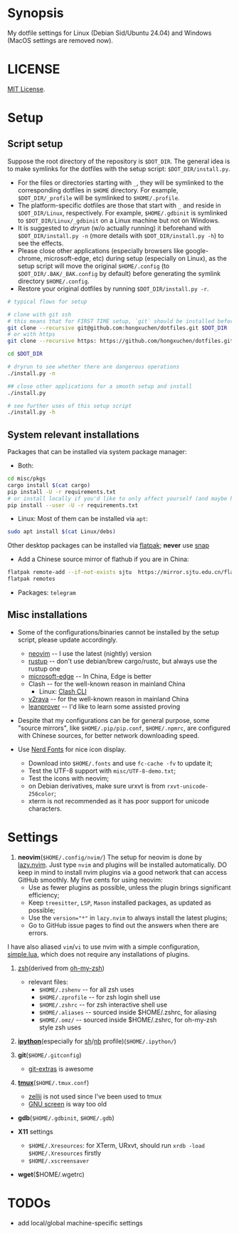 Synopsis
========

My dotfile settings for Linux (Debian Sid/Ubuntu 24.04) and Windows (MacOS settings are removed now).

LICENSE
=======
[MIT License](https://github.com/hongxuchen/dotfiles/tree/master/LICENSE).

Setup
============

Script setup
------------

Suppose the root directory of the repository is `$DOT_DIR`. The general idea is to make symlinks for the dotfiles with the setup script: `$DOT_DIR/install.py`.
  * For the files or directories starting with `_`, they will be symlinked to the corresponding dotfiles in `$HOME` directory. For example, `$DOT_DIR/_profile` will be symlinked to `$HOME/.profile`.
  * The platform-specific dotfiles are those that start with `_` and reside in `$DOT_DIR/Linux`, respectively. For example, `$HOME/.gdbinit` is symlinked to `$DOT_DIR/Linux/_gdbinit` on a Linux machine but not on Windows.
  * It is suggested to *dryrun* (w/o actually running) it beforehand with `$DOT_DIR/install.py -n` (more details with `$DOT_DIR/install.py -h`) to see the effects.
  * Please close other applications (especially browsers like google-chrome, microsoft-edge, etc) during setup (especially on Linux), as the setup script will move the original `$HOME/.config` (to `$DOT_DIR/.BAK/_BAK.config` by default) before generating the symlink directory `$HOME/.config`.
  * Restore your original dotfiles by running `$DOT_DIR/install.py -r`.


  ```bash
  # typical flows for setup

  # clone with git ssh
  # this means that for FIRST TIME setup, `git` should be installed beforehand
  git clone --recursive git@github.com:hongxuchen/dotfiles.git $DOT_DIR
  # or with https
  git clone --recursive https: https://github.com/hongxuchen/dotfiles.git

  cd $DOT_DIR

  # dryrun to see whether there are dangerous operations
  ./install.py -n

  ## close other applications for a smooth setup and install
  ./install.py

  # see further uses of this setup script
  ./install.py -h
  ```

System relevant installations
-----------------------------

Packages that can be installed via system package manager:

* Both:

```bash
cd misc/pkgs
cargo install $(cat cargo)
pip install -U -r requirements.txt 
# or install locally if you'd like to only affect yourself (and maybe have no permissions)
pip install --user -U -r requirements.txt 
```

* Linux:
Most of them can be installed via `apt`:
```bash
sudo apt install $(cat Linux/debs)
```

Other desktop packages can be installed via [flatpak](https://flathub.org/home); **never** use [snap](https://snapcraft.io/)
  * Add a Chinese source mirror of flathub if you are in China:
```bash
flatpak remote-add --if-not-exists sjtu  https://mirror.sjtu.edu.cn/flathub/flathub.flatpakrepo
flatpak remotes
```
  * Packages: `telegram`

Misc installations
------------------

* Some of the configurations/binaries cannot be installed by the setup script, please update accordingly.
  * [neovim](https://github.com/neovim/neovim/releases/tag/stable) -- I use the latest (nightly) version
  * [rustup](https://rustup.rs/) -- don't use debian/brew cargo/rustc, but always use the rustup one
  * [microsoft-edge](https://www.microsoft.com/en-us/edge/download?form=MA13FJ) -- In China, Edge is better
  * Clash -- for the well-known reason in mainland China
    * Linux: [Clash CLI](https://github.com/Dreamacro/clash/releases)
  * [v2raya](https://v2raya.org/docs/prologue/installation/) -- for the well-known reason in mainland China
  * [leanprover](https://github.com/leanprover/lean4-nightly/releases) -- I'd like to learn some assisted proving

* Despite that my configurations can be for general purpose, some "source mirrors", like `$HOME/.pip/pip.conf`, `$HOME/.npmrc`, are configured with Chinese sources, for better network downloading speed.

* Use [Nerd Fonts](https://www.nerdfonts.com/) for nice icon display.
    - Download into `$HOME/.fonts` and use `fc-cache -fv` to update it;
    - Test the UTF-8 support with `misc/UTF-8-demo.txt`;
    - Test the icons with neovim;
    - on Debian derivatives, make sure urxvt is from `rxvt-unicode-256color`;
    - xterm is not recommended as it has poor support for unicode characters.


Settings
========

1. **neovim**(`$HOME/.config/nvim/`)
The setup for neovim is done by [lazy.nvim](https://github.com/folke/lazy.nvim). Just type `nvim` and plugins will be installed automatically. DO keep in mind to install nvim plugins via a good network that can access GitHub smoothly.
My five cents for using neovim:
    * Use as fewer plugins as possible, unless the plugin brings significant efficiency;
    * Keep `treesitter`, `LSP`, `Mason` installed packages, as updated as possible;
    * Use the `version="*"` in `lazy.nvim` to always install the latest plugins;
    * Go to GitHub issue pages to find out the answers when there are errors.

I have also aliased `vim`/`vi` to use nvim with a simple configuration, [simple.lua](https://github.com/hongxuchen/dotfiles/blob/master/_config/nvim/simple.lua), which does not require any installations of plugins.

1. [zsh](http://www.zsh.org/)(derived from [oh-my-zsh](https://github.com/ohmyzsh/ohmyzsh))

    - relevant files:
        - `$HOME/.zshenv` -- for all zsh uses
        - `$HOME/.zprofile` -- for zsh login shell use
        - `$HOME/.zshrc` -- for zsh interactive shell use
        - `$HOME/.aliases` -- sourced inside $HOME/.zshrc, for aliasing
        - `$HOME/.omz/` -- sourced inside $HOME/.zshrc, for oh-my-zsh style zsh uses

1. [**ipython**](http://ipython.org/)(especially for [sh](http://ipython.org/ipython-doc/dev/interactive/shell.html)/[nb](http://ipython.org/notebook.html) profile)(`$HOME/.ipython/`)

1. **git**(`$HOME/.gitconfig`)

    - [git-extras](https://github.com/tj/git-extras) is awesome

1. [**tmux**](http://tmux.sourceforge.net/)(`$HOME/.tmux.conf`)
    * [zellij](https://zellij.dev/) is not used since I've been used to tmux
    * [GNU screen](https://www.gnu.org/software/screen/) is way too old

- **gdb**(`$HOME/.gdbinit`, `$HOME/.gdb`)

- **X11** settings
    - `$HOME/.Xresources`: for XTerm, URxvt, should run `xrdb -load $HOME/.Xresources` firstly
    - `$HOME/.xscreensaver`

- **wget**($HOME/.wgetrc)

TODOs
=====
* add local/global machine-specific settings
